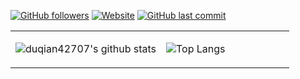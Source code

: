 [![GitHub followers](https://img.shields.io/github/followers/duqian42707?style=for-the-badge&color=blue)](https://github.com/duqian42707?tab=followers)
[![Website](https://img.shields.io/website?label=blog.dqv5.com&style=for-the-badge&url=https%3A%2F%2Fblog.dqv5.com)](https://blog.dqv5.com)
[![GitHub last commit](https://img.shields.io/github/last-commit/duqian42707/duqian42707?label=update&style=for-the-badge&color=orange)](https://github.com/duqian42707/duqian42707)
<table>
<tr>
<td valign="top" width="54%">

![duqian42707's github stats](https://github-readme-stats.yxl76.vercel.app/api?username=duqian42707&count_private=true&show_icons=true&theme=tokyonight)

</td>

<td valign="top" width="46%">

![Top Langs](https://github-readme-stats.yxl76.vercel.app/api/top-langs/?username=duqian42707&layout=compact&theme=tokyonight)

</td>
</tr>
</table>
